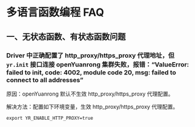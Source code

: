 # 多语言函数编程 FAQ

## 一、无状态函数、有状态函数问题

### Driver 中正确配置了 http_proxy/https_proxy 代理地址，但  `yr.init` 接口连接 openYuanrong 集群失败，报错：“ValueError: failed to init, code: 4002, module code 20, msg: failed to connect to all addresses”

原因：openYuanrong 默认不生效 http_proxy/https_proxy 代理配置。

解决方法：配置如下环境变量，生效 http_proxy/https_proxy 代理配置。

  ```shell
  export YR_ENABLE_HTTP_PROXY=true
  ```
